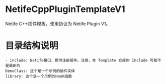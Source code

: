 # NetifeCppPluginTemplateV1
Netife C++插件模板，使用协议为 Netife Plugin V1。
# 目录结构说明
```
- include: Netife接口，提供注册组件。注意，本 Template 仓库的 Include 可能不是最新的
DemoClass: 这个是一个示例的插件实体
library: 这个是一个示例的Hook函数
```